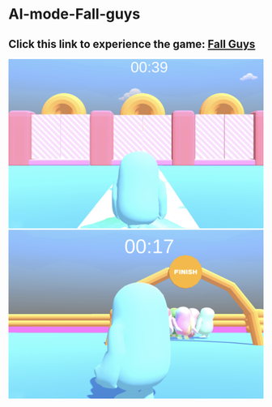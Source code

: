 # AI-mode-Fall-guys
## Click this link to experience the game: [Fall Guys](https://oldjee.itch.io/falll-guys)
![1](level1.png)
![2](level2.png)

